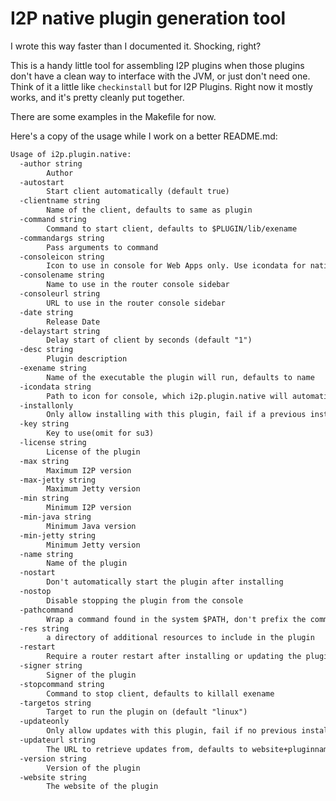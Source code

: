 I2P native plugin generation tool
=================================

I wrote this way faster than I documented it. Shocking, right?

This is a handy little tool for assembling I2P plugins when those
plugins don't have a clean way to interface with the JVM, or just don't
need one. Think of it a little like `checkinstall` but for I2P Plugins.
Right now it mostly works, and it's pretty cleanly put together.

There are some examples in the Makefile for now.

Here's a copy of the usage while I work on a better README.md:

```markdown
Usage of i2p.plugin.native:
  -author string
    	Author
  -autostart
    	Start client automatically (default true)
  -clientname string
    	Name of the client, defaults to same as plugin
  -command string
    	Command to start client, defaults to $PLUGIN/lib/exename
  -commandargs string
    	Pass arguments to command
  -consoleicon string
    	Icon to use in console for Web Apps only. Use icondata for native apps.
  -consolename string
    	Name to use in the router console sidebar
  -consoleurl string
    	URL to use in the router console sidebar
  -date string
    	Release Date
  -delaystart string
    	Delay start of client by seconds (default "1")
  -desc string
    	Plugin description
  -exename string
    	Name of the executable the plugin will run, defaults to name
  -icondata string
    	Path to icon for console, which i2p.plugin.native will automatically encode
  -installonly
    	Only allow installing with this plugin, fail if a previous installation exists
  -key string
    	Key to use(omit for su3)
  -license string
    	License of the plugin
  -max string
    	Maximum I2P version
  -max-jetty string
    	Maximum Jetty version
  -min string
    	Minimum I2P version
  -min-java string
    	Minimum Java version
  -min-jetty string
    	Minimum Jetty version
  -name string
    	Name of the plugin
  -nostart
    	Don't automatically start the plugin after installing
  -nostop
    	Disable stopping the plugin from the console
  -pathcommand
    	Wrap a command found in the system $PATH, don't prefix the command with $PLUGIN/lib/
  -res string
    	a directory of additional resources to include in the plugin
  -restart
    	Require a router restart after installing or updating the plugin
  -signer string
    	Signer of the plugin
  -stopcommand string
    	Command to stop client, defaults to killall exename
  -targetos string
    	Target to run the plugin on (default "linux")
  -updateonly
    	Only allow updates with this plugin, fail if no previous installation exists
  -updateurl string
    	The URL to retrieve updates from, defaults to website+pluginname.su3
  -version string
    	Version of the plugin
  -website string
    	The website of the plugin
```
